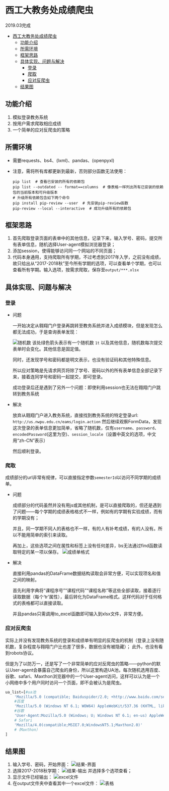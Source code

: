 # 西工大教务处成绩爬虫

   
2019.03完成
<!-- TOC -->

- [西工大教务处成绩爬虫](#西工大教务处成绩爬虫)
    - [功能介绍](#功能介绍)
    - [所需环境](#所需环境)
    - [框架思路](#框架思路)
    - [具体实现、问题与解决](#具体实现问题与解决)
        - [登录](#登录)
        - [爬取](#爬取)
        - [应对反爬虫](#应对反爬虫)
    - [结果图](#结果图)

<!-- /TOC -->

## 功能介绍
1. 模拟登录教务系统      
2. 按用户需求爬取相应成绩
3. 一个简单的应对反爬虫的策略


## 所需环境
- 需要requests、bs4、(lxml)、pandas、(openpyxl)

- 注意，需将所有库都更新到最新，否则部分函数无法使用：
    ``` 
    pip list  # 查看已安装的所有的依赖包
    pip list --outdated -- format==columns  # 像表格一样列出所有已安装的依赖包的当前版本和可升级版本
    # 升级所有依赖包含如下两个命令
    pip install pip-review --user  # 先安装pip-review函数
    pip-review --local --interactive  # 成功升级所有的依赖包
    ```


## 框架思路
1. 首先爬取登录页面的表单中的其他信息，记录下来，输入学号、密码，提交所有表单信息，随机选择User-agent模拟浏览器登录；
2. 添加session，使得能够访问同一个网站的不同页面；
3. 代码本身通用，支持爬取所有学期，不过考虑到2017年入学，之前没有成绩，故只给出从“2017-2018秋”至今所有学期的选项，可以查看单个学期，也可以查看所有学期。输入选项，按需求爬取，保存至`output/***.xlsx`


## 具体实现、问题与解决
### 登录
- 问题
  
    一开始决定从翱翔门户登录再跳转至教务系统并进入成绩模块，但是发现怎么都无法成功，于是查询表单发现：
    
    ![随机数](http://img.elfship.cn/img/QQ图片20200315002639.png)
    该处绿色箭头表示有一个随机数 `1t` 以及其他信息，随机数每次提交表单时会变化。其他信息是固定值。

    同时，还发现学号和密码都是明文表示，也没有验证码和其他特殊信息。
    
    所以应对策略是先请求网页将除了学号、密码以外的所有表单信息全部记录下来，接着连同学号和密码一起提交，即可登录。

    成功登录后还是遇到了另外一个问题：即使利用session也无法在翱翔门户跳转到教务系统

- 解决
  
    放弃从翱翔门户进入教务系统，直接找到教务系统的特定登录url: `http://us.nwpu.edu.cn/eams/login.action` 然后继续观察FormData，发现这次登录的表单信息更加简单，省略了随机数，仅有`username`、`password`、`encodedPassword`(这里为空)、`session_locale`（设置中英文的选项，中文用“zh-CN”表示）
    
    然后顺利登录。


    
### 爬取
成绩部分的url非常有规律，可以直接指定参数`semesterId`以访问不同学期的成绩单。

- 问题  
  
    成绩部分的代码虽然并没有用js或其他机制，是可以直接爬取的，但还是遇到了问题——每个学期的成绩表格格式不一样，例如有的学期有实验成绩，而有的学期没有；
    
    并且，同一学期不同人的表格也不一样，有的人有补考成绩，有的人没有。所以不能用简单的索引来读取。
    
    再加上，这些选项之间在属性和标签上没有任何差异，bs无法通过find函数读取特定的某一项以保存。
    ![成绩单格式](http://img.elfship.cn/img/QQ图片20200315004729.png)

- 解决
  
    直接利用pandas的DataFrame数据结构读取会非常方便，可以实现项名和值之间的映射。
    
    首先利用字典将“课程序号”“课程代码”“课程名称”等这些全部读取，接着逐行读取数据（每个‘tr’属性），最后转化为DataFrame格式。这样代码对于任何格式的表格都可以直接读取。

    并且pandas只需调用to_excel函数即可输入到xlsx文件，非常方便。


### 应对反爬虫
实际上并没有发现教务系统的登录和成绩单有明显的反爬虫的机制（登录上没有随机数，复杂程度与翱翔门户比也差了很多，数据也没有被隐藏）；
此外，也没有看到robots协议。

但是为了以防万一，还是写了一个非常简单的应对反爬虫的策略——python的默认User-agent会暴露自己爬虫的身份，所以这里构造UA池，每次随机选用百度、谷歌、safari、Maxthon浏览器中的一个User-agent访问，这样可以认为是一个小网络中多个用户同时访问一个页面，即不会被认为是爬虫。
``` python 
ua_list=[#ua池
    'Mozilla/5.0 (compatible; Baiduspider/2.0; +http://www.baidu.com/search/spider.html)',
    #百度
    'Mozilla/5.0 (Windows NT 6.1; WOW64) AppleWebKit/537.36 (KHTML, like Gecko) Chrome/50.0.2661.94 Safari/537.36',
    #谷歌 
    'User-Agent:Mozilla/5.0 (Windows; U; Windows NT 6.1; en-us) AppleWebKit/534.50 (KHTML, like Gecko) Version/5.1 Safari/534.50', 
    # Safari  
    'Mozilla/4.0(compatible;MSIE7.0;WindowsNT5.1;Maxthon2.0)'
    #（Maxthon）
]
```
## 结果图
1. 输入学号、密码，开始界面：
![结果-界面](http://img.elfship.cn/img/QQ图片20200315010419.png)
2. 选择2017-2018秋学期：
![结果-输出](http://img.elfship.cn/img/QQ图片20200315010739.png)
并选择多个选项查看；   
3. 显示文件已经输出：
![excel文件](http://img.elfship.cn/img/QQ图片20200315010958.png)
4. 在output文件夹中查看其中一个excel文件：
![表格](http://img.elfship.cn/img/QQ图片20200315015157.png)
